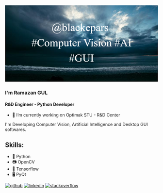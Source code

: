 ![I am Python Developer](blackepars_banner.png)

### I'm Ramazan GUL
#### R&D Engineer - Python Developer
- 🦾 I’m currently working on Optimak STU - R&D Center 

I'm Developing Computer Vision, Artificial Intelligence and Desktop GUI softwares.

## Skills: 
- 🐍 Python 
- 📷 OpenCV 
- 🤖 Tensorflow 
- 🖥️ PyQt 




[<img src='https://cdn.jsdelivr.net/npm/simple-icons@3.0.1/icons/github.svg' alt='github' height='40'>](https://github.com/blackepars)  [<img src='https://cdn.jsdelivr.net/npm/simple-icons@3.0.1/icons/linkedin.svg' alt='linkedin' height='40'>](https://www.linkedin.com/in/ramazan-gul/)  [<img src='https://cdn.jsdelivr.net/npm/simple-icons@3.0.1/icons/stackoverflow.svg' alt='stackoverflow' height='40'>](https://stackoverflow.com/users/12449793/blackepars)  
